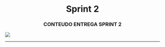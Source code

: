 <h1 align = "center">  Sprint 2 </h1>

 <h3 align="center"> CONTEUDO ENTREGA SPRINT 2  </h3>

![](https://user-images.githubusercontent.com/73767256/115162456-f8c3ca80-a079-11eb-9fee-d498513d8f33.jpeg)

   <p align "center">

   <hr>

